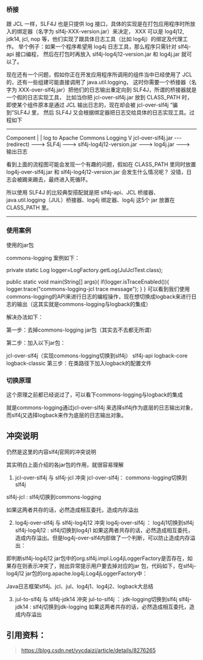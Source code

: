 ### 桥接
跟 JCL 一样，SLF4J 也是只提供 log 接口，具体的实现是在打包应用程序时所放入的绑定器（名字为 slf4j-XXX-version.jar）来决定，
XXX 可以是 log4j12, jdk14, jcl, nop 等，他们实现了跟具体日志工具（比如 log4j）的绑定及代理工作。
举个例子：如果一个程序希望用 log4j 日志工具，那么程序只需针对 slf4j-api 接口编程，
然后在打包时再放入 slf4j-log4j12-version.jar 和 log4j.jar 就可以了。
 
现在还有一个问题，假如你正在开发应用程序所调用的组件当中已经使用了 JCL 的，还有一些组建可能直接调用了 java.util.logging，
这时你需要一个桥接器（名字为 XXX-over-slf4j.jar）把他们的日志输出重定向到 SLF4J，所谓的桥接器就是一个假的日志实现工具，
比如当你把 jcl-over-slf4j.jar 放到 CLASS_PATH 时，即使某个组件原本是通过 JCL 输出日志的，现在却会被 jcl-over-slf4j “骗到”SLF4J 里，
然后 SLF4J 又会根据绑定器把日志交给具体的日志实现工具。过程如下
 
---

Component
   |
   | log to Apache Commons Logging
   V
 jcl-over-slf4j.jar --- (redirect) ---> SLF4j ---> slf4j-log4j12-version.jar ---> log4j.jar ---> 输出日志
 
看到上面的流程图可能会发现一个有趣的问题，假如在 CLASS_PATH 里同时放置 log4j-over-slf4j.jar 和 slf4j-log4j12-version.jar 会发生什么情况呢？
没错，日志会被踢来踢去，最终进入死循环。
 
所以使用 SLF4J 的比较典型搭配就是把 slf4j-api、JCL 桥接器、java.util.logging（JUL）桥接器、log4j 绑定器、log4j 这5个 jar 放置在 CLASS_PATH 里。

--- 
### 使用案例

使用的jar包

commons-logging
案例如下：

private static Log logger=LogFactory.getLog(JulJclTest.class);

public static void main(String[] args){
    if(logger.isTraceEnabled()){
        logger.trace("commons-logging-jcl trace message");
    }
}
可以看到我们使用commons-logging的API来进行日志的编程操作，现在想切换成logback来进行日志的输出（这其实就是commons-logging与logback的集成）

解决办法如下：

第一步：去掉commons-logging jar包（其实去不去都无所谓）

第二步：加入以下jar包：

jcl-over-slf4j（实现commons-logging切换到slf4j）
slf4j-api
logback-core
logback-classic
第三步：在类路径下加入logback的配置文件

### 切换原理
这个原理之前都已经说过了，可以看下commons-logging与logback的集成

就是commons-logging通过jcl-over-slf4j 来选择slf4j作为底层的日志输出对象，而slf4j又选择logback来作为底层的日志输出对象。


## 冲突说明
仍然是这里的内容slf4j官网的冲突说明

其实明白上面介绍的各jar包的作用，就很容易理解

1. jcl-over-slf4j 与 slf4j-jcl 冲突
jcl-over-slf4j： commons-logging切换到slf4j

slf4j-jcl : slf4j切换到commons-logging

如果这两者共存的话，必然造成相互委托，造成内存溢出

2. log4j-over-slf4j 与 slf4j-log4j12 冲突
log4j-over-slf4j ： log4j1切换到slf4j
slf4j-log4j12 : slf4j切换到log4j1
如果这两者共存的话，必然造成相互委托，造成内存溢出。但是log4j-over-slf4内部做了一个判断，可以防止造成内存溢出：

即判断slf4j-log4j12 jar包中的org.slf4j.impl.Log4jLoggerFactory是否存在，如果存在则表示冲突了，抛出异常提示用户要去掉对应的jar 包，代码如下，在slf4j-log4j12 jar包的org.apache.log4j.Log4jLoggerFactory中：

Java日志框架slf4j、jcl、jul、log4j1、log4j2、logback大总结

3. jul-to-slf4j 与 slf4j-jdk14 冲突
jul-to-slf4j ： jdk-logging切换到slf4j
slf4j-jdk14 : slf4j切换到jdk-logging
如果这两者共存的话，必然造成相互委托，造成内存溢出

## 引用资料：
> https://blog.csdn.net/yycdaizi/article/details/8276265
